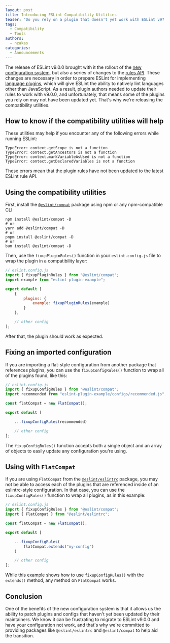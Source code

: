 ```yaml
---
layout: post
title: Introducing ESLint Compatibility Utilities
teaser: "Do you rely on a plugin that doesn't yet work with ESLint v9? This package will help."
tags:
  - Compatibility
  - Tools
authors:
  - nzakas
categories:
  - Announcements
---
```


The release of ESLint v9.0.0 brought with it the rollout of the [new configuration system](/blog/2023/10/flat-config-rollout-plans/), but also a series of changes to the [rules API](/blog/2023/09/preparing-custom-rules-eslint-v9/). These changes are necessary in order to prepare ESLint for implementing [language plugins](https://github.com/eslint/rfcs/blob/main/designs/2022-languages/README.md), which will give ESLint the ability to natively lint languages other than JavaScript. As a result, plugin authors needed to update their rules to work with v9.0.0, and unfortunately, that means some of the plugins you rely on may not have been updated yet. That's why we're releasing the compatibility utilities.

## How to know if the compatibility utilities will help

These utilities may help if you encounter any of the following errors while running ESLint:

```
TypeError: context.getScope is not a function
TypeError: context.getAncestors is not a function
TypeError: context.markVariableAsUsed is not a function
TypeError: context.getDeclaredVariables is not a function
```

These errors mean that the plugin rules have not been updated to the latest ESLint rule API.

## Using the compatibility utilities

First, install the [`@eslint/compat`](https://npmjs.com/package/@eslint/compat) package using npm or any npm-compatible CLI:

```shell
npm install @eslint/compat -D
# or
yarn add @eslint/compat -D
# or
pnpm install @eslint/compat -D
# or
bun install @eslint/compat -D
```

Then, use the `fixupPluginRules()` function in your `eslint.config.js` file to wrap the plugin in a compatibility layer:

```js
// eslint.config.js
import { fixupPluginRules } from "@eslint/compat";
import example from "eslint-plugin-example";

export default [
    {
        plugins: {
            example: fixupPluginRules(example)
        }
    },

    // other config
];
```

After that, the plugin should work as expected.

## Fixing an imported configuration

If you are importing a flat-style configuration from another package that references plugins, you can use the `fixupConfigRules()` function to wrap all of the plugins found, like this:

```js
// eslint.config.js
import { fixupConfigRules } from "@eslint/compat";
import recommended from "eslint-plugin-example/configs/recommended.js";

const flatCompat = new FlatCompat();

export default [

    ...fixupConfigRules(recommended)

    // other config
];
```

The `fixupConfigRules()` function accepts both a single object and an array of objects to easily update any configuration you're using.

## Using with `FlatCompat`

If you are using `FlatCompat` from the [`@eslint/eslintrc`](https://npmjs.com/package/@eslint/eslintrc) package, you may not be able to access each of the plugins that are referenced inside of an eslintrc-style configuration. In that case, you can use the `fixupConfigRules()` function to wrap all plugins, as in this example:

```js
// eslint.config.js
import { fixupConfigRules } from "@eslint/compat";
import { FlatCompat } from "@eslint/eslintrc";

const flatCompat = new FlatCompat();

export default [

    ...fixupConfigRules(
        flatCompat.extends("my-config")
    )

    // other config
];
```

While this example shows how to use `fixupConfigRules()` with the `extends()` method, any method on `FlatCompat` works.

## Conclusion

One of the benefits of the new configuration system is that it allows us the ability to patch plugins and configs that haven't yet been updated by their maintainers. We know it can be frustrating to migrate to ESLint v9.0.0 and have your configuration not work, and that's why we're committed to providing packages like `@eslint/eslintrc` and `@eslint/compat` to help aid the transition.
